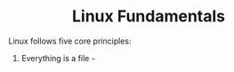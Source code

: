 # <h1 style="text-align:center">Linux Fundamentals</h1>

Linux follows five core principles:

1. Everything is a file - 